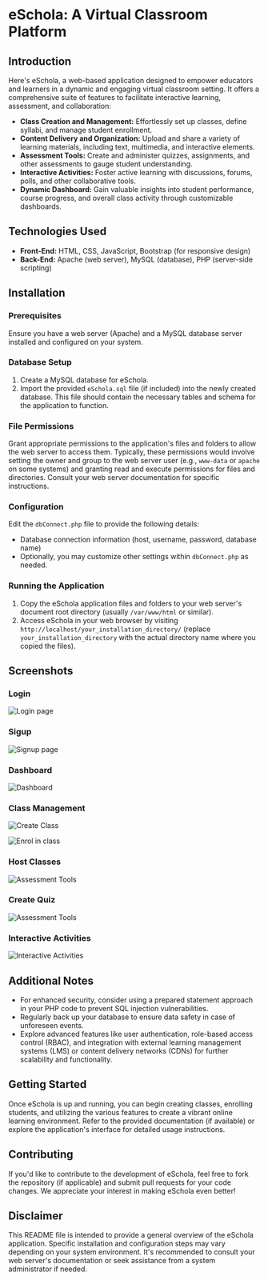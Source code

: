 # eSchola: A Virtual Classroom Platform

## Introduction

Here's eSchola, a web-based application designed to empower educators and learners in a dynamic and engaging virtual classroom setting. It offers a comprehensive suite of features to facilitate interactive learning, assessment, and collaboration:

- **Class Creation and Management:** Effortlessly set up classes, define syllabi, and manage student enrollment.
- **Content Delivery and Organization:** Upload and share a variety of learning materials, including text, multimedia, and interactive elements.
- **Assessment Tools:** Create and administer quizzes, assignments, and other assessments to gauge student understanding.
- **Interactive Activities:** Foster active learning with discussions, forums, polls, and other collaborative tools.
- **Dynamic Dashboard:** Gain valuable insights into student performance, course progress, and overall class activity through customizable dashboards.

## Technologies Used

- **Front-End:** HTML, CSS, JavaScript, Bootstrap (for responsive design)
- **Back-End:** Apache (web server), MySQL (database), PHP (server-side scripting)

## Installation

### Prerequisites

Ensure you have a web server (Apache) and a MySQL database server installed and configured on your system.

### Database Setup

1. Create a MySQL database for eSchola.
2. Import the provided `eSchola.sql` file (if included) into the newly created database. This file should contain the necessary tables and schema for the application to function.

### File Permissions

Grant appropriate permissions to the application's files and folders to allow the web server to access them. Typically, these permissions would involve setting the owner and group to the web server user (e.g., `www-data` or `apache` on some systems) and granting read and execute permissions for files and directories. Consult your web server documentation for specific instructions.

### Configuration

Edit the `dbConnect.php` file to provide the following details:
- Database connection information (host, username, password, database name)
- Optionally, you may customize other settings within `dbConnect.php` as needed.

### Running the Application

1. Copy the eSchola application files and folders to your web server's document root directory (usually `/var/www/html` or similar).
2. Access eSchola in your web browser by visiting `http://localhost/your_installation_directory/` (replace `your_installation_directory` with the actual directory name where you copied the files).

## Screenshots

### Login
![Login page](screenshots/login.png)

### Sigup
![Signup page](screenshots/signup.png)

### Dashboard
![Dashboard](screenshots/dashboard.png)

### Class Management
![Create Class](screenshots/create_class.png)

![Enrol in class](screenshots/enrol_in_class.png)

### Host Classes
![Assessment Tools](screenshots/hosted_classes.png)

### Create Quiz
![Assessment Tools](screenshots/CREATE_QUIZ.png)

### Interactive Activities
![Interactive Activities](screenshots/OTHER_ACTIVITIES.png)

## Additional Notes

- For enhanced security, consider using a prepared statement approach in your PHP code to prevent SQL injection vulnerabilities.
- Regularly back up your database to ensure data safety in case of unforeseen events.
- Explore advanced features like user authentication, role-based access control (RBAC), and integration with external learning management systems (LMS) or content delivery networks (CDNs) for further scalability and functionality.

## Getting Started

Once eSchola is up and running, you can begin creating classes, enrolling students, and utilizing the various features to create a vibrant online learning environment. Refer to the provided documentation (if available) or explore the application's interface for detailed usage instructions.

## Contributing

If you'd like to contribute to the development of eSchola, feel free to fork the repository (if applicable) and submit pull requests for your code changes. We appreciate your interest in making eSchola even better!

## Disclaimer

This README file is intended to provide a general overview of the eSchola application. Specific installation and configuration steps may vary depending on your system environment. It's recommended to consult your web server's documentation or seek assistance from a system administrator if needed.
